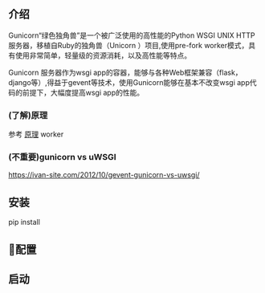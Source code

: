 ## 介绍
Gunicorn“绿色独角兽”是一个被广泛使用的高性能的Python WSGI UNIX HTTP服务器，移植自Ruby的独角兽（Unicorn ）项目,使用pre-fork worker模式，具有使用非常简单，轻量级的资源消耗，以及高性能等特点。

Gunicorn 服务器作为wsgi app的容器，能够与各种Web框架兼容（flask，django等）,得益于gevent等技术，使用Gunicorn能够在基本不改变wsgi app代码的前提下，大幅度提高wsgi app的性能。
### (了解)原理
参考 [原理](https://blog.csdn.net/jailman/article/details/78496522)
worker
### (不重要)gunicorn vs uWSGI
https://ivan-site.com/2012/10/gevent-gunicorn-vs-uwsgi/

## 安装
pip install

## 🦄配置

## 启动


